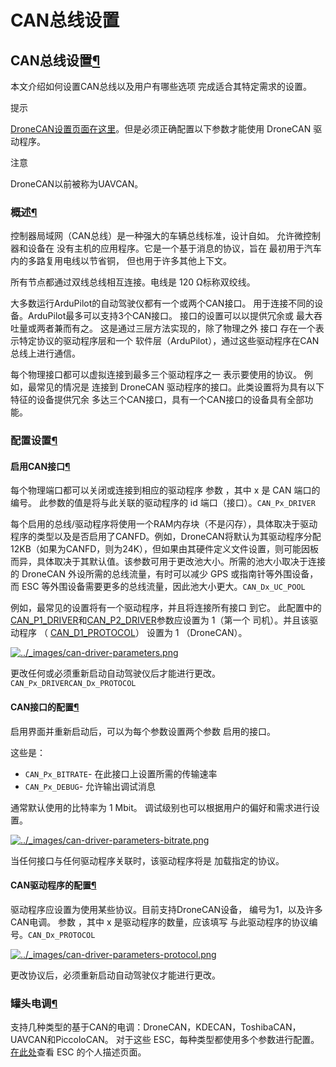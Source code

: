 # CAN总线设置

## CAN总线设置[¶](https://ardupilot.org/copter/docs/common-canbus-setup-advanced.html#can-bus-setup)

本文介绍如何设置CAN总线以及用户有哪些选项 完成适合其特定需求的设置。

提示

[DroneCAN设置页面在这里](https://ardupilot.org/copter/docs/common-uavcan-setup-advanced.html#common-uavcan-setup-advanced)。但是必须正确配置以下参数才能使用 DroneCAN 驱动程序。

注意

DroneCAN以前被称为UAVCAN。

### 概述[¶](https://ardupilot.org/copter/docs/common-canbus-setup-advanced.html#overview)

控制器局域网（CAN总线）是一种强大的车辆总线标准，设计自如。 允许微控制器和设备在 没有主机的应用程序。它是一个基于消息的协议，旨在 最初用于汽车内的多路复用电线以节省铜， 但也用于许多其他上下文。

所有节点都通过双线总线相互连接。电线是 120 Ω标称双绞线。

大多数运行ArduPilot的自动驾驶仪都有一个或两个CAN接口。 用于连接不同的设备。ArduPilot最多可以支持3个CAN接口。 接口的设置可以以提供冗余或 最大吞吐量或两者兼而有之。 这是通过三层方法实现的，除了物理之外 接口 存在一个表示特定协议的驱动程序层和一个 软件层（ArduPilot），通过这些驱动程序在CAN总线上进行通信。

每个物理接口都可以虚拟连接到最多三个驱动程序之一 表示要使用的协议。 例如，最常见的情况是 连接到 DroneCAN 驱动程序的接口。此类设置将为具有以下特征的设备提供冗余 多达三个CAN接口，具有一个CAN接口的设备具有全部功能。

### 配置设置[¶](https://ardupilot.org/copter/docs/common-canbus-setup-advanced.html#configuration-settings)

#### 启用CAN接口[¶](https://ardupilot.org/copter/docs/common-canbus-setup-advanced.html#enabling-can-interfaces)

每个物理端口都可以关闭或连接到相应的驱动程序 参数 ，其中 x 是 CAN 端口的编号。 此参数的值是将与此关联的驱动程序的 id 端口（接口）。`CAN_Px_DRIVER`

每个启用的总线/驱动程序将使用一个RAM内存块（不是闪存），具体取决于驱动程序的类型以及是否启用了CANFD。例如，DroneCAN将默认为其驱动程序分配12KB（如果为CANFD，则为24K），但如果由其硬件定义文件设置，则可能因板而异，具体取决于其默认值。该参数可用于更改池大小。所需的池大小取决于连接的 DroneCAN 外设所需的总线流量，有时可以减少 GPS 或指南针等外围设备，而 ESC 等外围设备需要更多的总线流量，因此池大小更大。`CAN_Dx_UC_POOL`

例如，最常见的设置将有一个驱动程序，并且将连接所有接口 到它。 此配置中的[CAN\_P1\_DRIVER](https://ardupilot.org/copter/docs/parameters.html#can-p1-driver)和[CAN\_P2\_DRIVER](https://ardupilot.org/copter/docs/parameters.html#can-p2-driver)参数应设置为 1（第一个 司机）。并且该驱动程序 （ [CAN\_D1\_PROTOCOL](https://ardupilot.org/copter/docs/parameters.html#can-d1-protocol)） 设置为 1 （DroneCAN）。

[![../\_images/can-driver-parameters.png](https://ardupilot.org/copter/\_images/can-driver-parameters.png)](https://ardupilot.org/copter/\_images/can-driver-parameters.png)

更改任何或必须重新启动自动驾驶仪后才能进行更改。`CAN_Px_DRIVERCAN_Dx_PROTOCOL`

#### CAN接口的配置[¶](https://ardupilot.org/copter/docs/common-canbus-setup-advanced.html#configuration-of-can-interfaces)

启用界面并重新启动后，可以为每个参数设置两个参数 启用的接口。

这些是：

* `CAN_Px_BITRATE`- 在此接口上设置所需的传输速率
* `CAN_Px_DEBUG`- 允许输出调试消息

通常默认使用的比特率为 1 Mbit。 调试级别也可以根据用户的偏好和需求进行设置。

[![../\_images/can-driver-parameters-bitrate.png](https://ardupilot.org/copter/\_images/can-driver-parameters-bitrate.png)](https://ardupilot.org/copter/\_images/can-driver-parameters-bitrate.png)

当任何接口与任何驱动程序关联时，该驱动程序将是 加载指定的协议。

#### CAN驱动程序的配置[¶](https://ardupilot.org/copter/docs/common-canbus-setup-advanced.html#configuration-of-can-driver)

驱动程序应设置为使用某些协议。目前支持DroneCAN设备， 编号为1，以及许多CAN电调。 参数 ，其中 x 是驱动程序的数量，应该填写 与此驱动程序的协议编号。`CAN_Dx_PROTOCOL`

[![../\_images/can-driver-parameters-protocol.png](https://ardupilot.org/copter/\_images/can-driver-parameters-protocol.png)](https://ardupilot.org/copter/\_images/can-driver-parameters-bitrate.png)

更改协议后，必须重新启动自动驾驶仪才能进行更改。

### 罐头电调[¶](https://ardupilot.org/copter/docs/common-canbus-setup-advanced.html#can-escs)

支持几种类型的基于CAN的电调：DroneCAN，KDECAN，ToshibaCAN，UAVCAN和PiccoloCAN。 对于这些 ESC，每种类型都使用多个参数进行配置。[在此处](https://ardupilot.org/copter/docs/common-escs-and-motors.html#common-escs-and-motors)查看 ESC 的个人描述页面。
